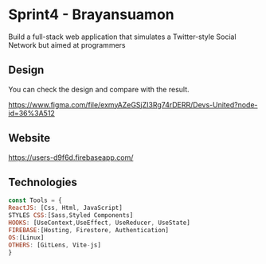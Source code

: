 # Sprint4 - Brayansuamon
Build a full-stack web application that simulates a Twitter-style Social Network but aimed at programmers

## Design
You can check the design and compare with the result.

https://www.figma.com/file/exmyAZeGSjZI3Rg74rDERR/Devs-United?node-id=36%3A512

## Website
https://users-d9f6d.firebaseapp.com/

## Technologies

```js
const Tools = {
ReactJS: [Css, Html, JavaScript]
STYLES CSS:[Sass,Styled Components]
HOOKS: [UseContext,UseEffect, UseReducer, UseState] 
FIREBASE:[Hosting, Firestore, Authentication]
OS:[Linux]
OTHERS: [GitLens, Vite-js]
}
```
```
